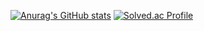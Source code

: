 [![Anurag's GitHub stats](https://github-readme-stats.vercel.app/api?username=clapsheep)](https://github.com/clapsheep/github-readme-stats)
[![Solved.ac Profile](http://mazassumnida.wtf/api/v2/generate_badge?boj=sktndid1203)](https://solved.ac/sktndid1203/)
